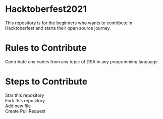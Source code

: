 # Hacktoberfest2021
This repository is for the beginners who wants to contribute in Hacktoberfest and starts their open source journey.

# Rules to Contribute
Contribute any codes from any topic of DSA in any programming language.

# Steps to Contribute
Star this repository <br>
Fork this repository <br>
Add new file <br>
Create Pull Request
